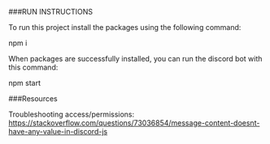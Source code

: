 ###RUN INSTRUCTIONS

To run this project install the packages using the following command:

npm i

When packages are successfully installed, you can run the discord bot with this command:

npm start

###Resources

Troubleshooting access/permissions:
https://stackoverflow.com/questions/73036854/message-content-doesnt-have-any-value-in-discord-js